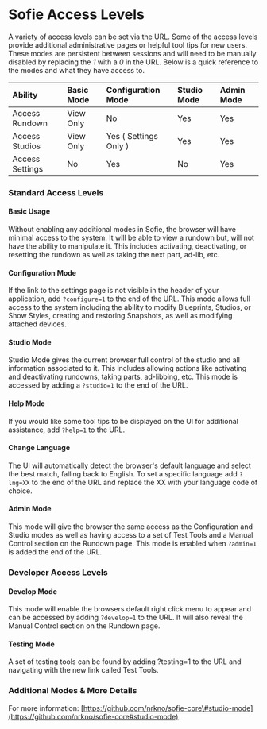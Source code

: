 # Sofie Access Levels

A variety of access levels can be set via the URL. Some of the access levels provide additional administrative pages or helpful tool tips for new users. These modes are persistent between sessions and will need to be manually disabled by replacing the _1_ with a _0_ in the URL. Below is a quick reference to the modes and what they have access to.

| Ability         | Basic Mode | Configuration Mode      | Studio Mode | Admin Mode |
| :-------------- | :--------- | :---------------------- | :---------- | :--------- |
| Access Rundown  | View Only  | No                      | Yes         | Yes        |
| Access Studios  | View Only  | Yes \( Settings Only \) | Yes         | Yes        |
| Access Settings | No         | Yes                     | No          | Yes        |

### Standard Access Levels

#### Basic Usage

Without enabling any additional modes in Sofie, the browser will have minimal access to the system. It will be able to view a rundown but, will not have the ability to manipulate it. This includes activating, deactivating, or resetting the rundown as well as taking the next part, ad-lib, etc.

#### Configuration Mode

If the link to the settings page is not visible in the header of your application, add `?configure=1` to the end of the URL. This mode allows full access to the system including the ability to modify Blueprints, Studios, or Show Styles, creating and restoring Snapshots, as well as modifying attached devices.

#### Studio Mode

Studio Mode gives the current browser full control of the studio and all information associated to it. This includes allowing actions like activating and deactivating rundowns, taking parts, ad-libbing, etc. This mode is accessed by adding a `?studio=1` to the end of the URL.

#### Help Mode

If you would like some tool tips to be displayed on the UI for additional assistance, add `?help=1` to the URL.

#### Change Language

The UI will automatically detect the browser's default language and select the best match, falling back to English. To set a specific language add `?lng=XX` to the end of the URL and replace the XX with your language code of choice.

#### Admin Mode

This mode will give the browser the same access as the Configuration and Studio modes as well as having access to a set of Test Tools and a Manual Control section on the Rundown page. This mode is enabled when `?admin=1` is added the end of the URL.

### Developer Access Levels

#### Develop Mode

This mode will enable the browsers default right click menu to appear and can be accessed by adding `?develop=1` to the URL. It will also reveal the Manual Control section on the Rundown page.

#### Testing Mode

A set of testing tools can be found by adding ?testing=1 to the URL and navigating with the new link called Test Tools.

### Additional Modes & More Details

For more information: [https://github.com/nrkno/sofie-core\#studio-mode](https://github.com/nrkno/sofie-core#studio-mode)
